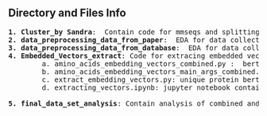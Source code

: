 
## Directory and Files Info


<pre>
<b>1. Cluster_by Sandra</b>:  Contain code for mmseqs and splitting train and test codes
<b>2. data_preprocessing_data_from_paper</b>:  EDA for data collected from paper
<b>3. data_preprocessing_data_from_database</b>:  EDA for data collected from database
<b>4. Embedded_Vectors_extract</b>: Code for extracing embedded vectors
        a. amino_acids_embedding_vectors_combined.py :  bert code for combined proteins[concat(pa,pb)]
        b. amino_acids_embedding_vectors_main_args_combined.py:  main file for running bert combined
        c. extract_embedding_vectors.py: unique protein bert code
        d. extracting_vectors.ipynb: jupyter notebook contain main function for extracting vectors of unique proteins
 
<b>5. final_data_set_analysis</b>: Contain analysis of combined and uniqyue protein sets
        



</pre>
